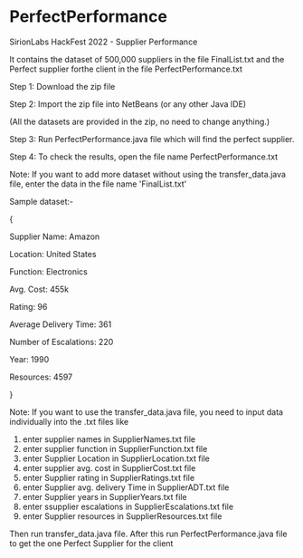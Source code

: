 # PerfectPerformance
SirionLabs HackFest 2022 - Supplier Performance 

It contains the dataset of 500,000 suppliers in the file FinalList.txt and the Perfect supplier forthe client in the file PerfectPerformance.txt

Step 1: Download the zip file

Step 2: Import the zip file into NetBeans (or any other Java IDE)

(All the datasets are provided in the zip, no need to change anything.)

Step 3: Run PerfectPerformance.java file which will find the perfect supplier.

Step 4: To check the results, open the file name PerfectPerformance.txt


Note: If you want to add more dataset without using the transfer_data.java file, 
enter the data in the file name 'FinalList.txt'

Sample dataset:-

{

  Supplier Name: Amazon

  Location: United States

  Function: Electronics

  Avg. Cost: 455k

  Rating: 96

  Average Delivery Time: 361

  Number of Escalations: 220

  Year: 1990

  Resources: 4597

}

Note: If you want to use the transfer_data.java file,
you need to input data individually into the .txt files like 
1. enter supplier names in SupplierNames.txt file
2. enter supplier function in SupplierFunction.txt file
3. enter Supplier Location in SupplierLocation.txt file
4. enter supplier avg. cost in SupplierCost.txt file
5. enter Supplier rating in SupplierRatings.txt file
6. enter Supplier avg. delivery Time in SupplierADT.txt file
7. enter Supplier years in SupplierYears.txt file
8. enter ssupplier escalations in SupplierEscalations.txt file
9. enter Supplier resources in SupplierResources.txt file

Then run transfer_data.java file. After this run PerfectPerformance.java file 
to get the one Perfect Supplier for the client
